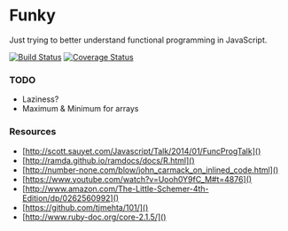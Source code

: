 # Funky
Just trying to better understand functional programming in JavaScript.

[![Build Status](https://travis-ci.org/jmhl/funkyjs.svg)](https://travis-ci.org/jmhl/funkyjs)
[![Coverage Status](https://img.shields.io/coveralls/jmhl/funkyjs.svg)](https://coveralls.io/r/jmhl/funkyjs)

### TODO
+ Laziness?
+ Maximum & Minimum for arrays

### Resources
+ [http://scott.sauyet.com/Javascript/Talk/2014/01/FuncProgTalk]()
+ [http://ramda.github.io/ramdocs/docs/R.html]()
+ [http://number-none.com/blow/john_carmack_on_inlined_code.html]()
+ [https://www.youtube.com/watch?v=Uooh0Y9fC_M#t=4876]()
+ [http://www.amazon.com/The-Little-Schemer-4th-Edition/dp/0262560992]()
+ [https://github.com/tjmehta/101/]()
+ [http://www.ruby-doc.org/core-2.1.5/]()
